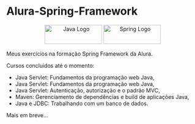 # Alura-Spring-Framework

<div align="center">
  <img src="https://img.shields.io/badge/Java-ED8B00?style=for-the-badge&logo=java&logoColor=white" height="50" width="150" alt="Java Logo" />
<!--    <img src="https://maven-badges.herokuapp.com/maven-central/{group_id}/{artifact_id}/badge.(svg|png)?style={style}" /> -->
  <img src="https://img.shields.io/badge/Spring-6DB33F?style=for-the-badge&logo=spring&logoColor=white" height="50" width="150" alt="Spring Logo" />
</div>

Meus exercícios na formação Spring Framework da Alura.

Cursos concluidos até o momento:

<ul>
  <li>Java Servlet: Fundamentos da programação web Java,</li>
  <li>Java Servlet: Fundamentos da programação web Java,</li>
  <li>Java Servlet: Autenticação, autorização e o padrão MVC,</li>
  <li>Maven: Gerenciamento de dependências e build de aplicações Java,</li>
  <li>Java e JDBC: Trabalhando com um banco de dados.</li>
</ul>  

  Mais em breve...
